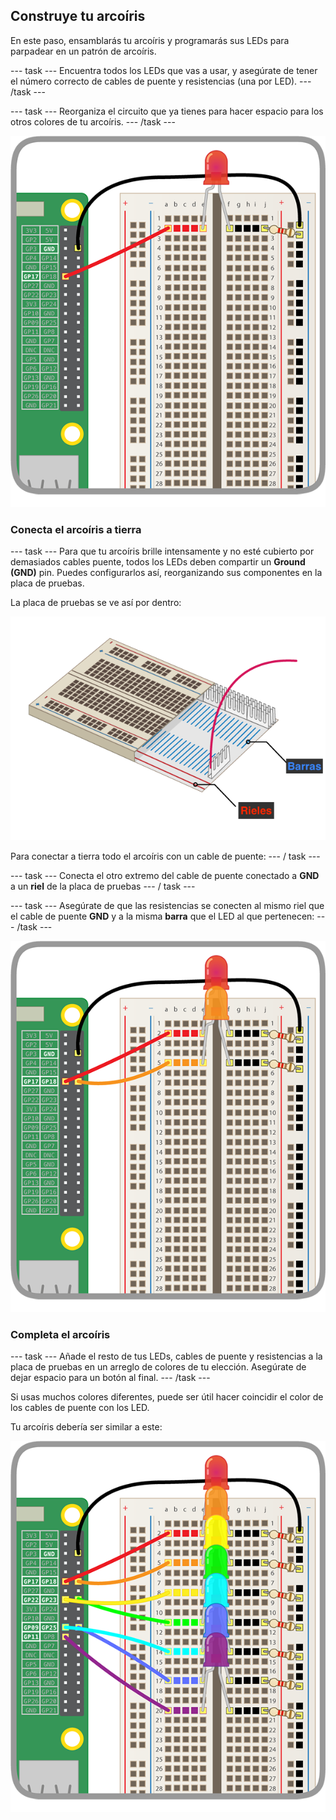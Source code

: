 ## Construye tu arcoíris

En este paso, ensamblarás tu arcoíris y programarás sus LEDs para parpadear en un patrón de arcoíris.

--- task --- Encuentra todos los LEDs que vas a usar, y asegúrate de tener el número correcto de cables de puente y resistencias (una por LED). --- /task ---

--- task --- Reorganiza el circuito que ya tienes para hacer espacio para los otros colores de tu arcoíris. --- /task ---

![Circuito Reordenado](images/oneled.png)

### Conecta el arcoíris a tierra

--- task --- Para que tu arcoíris brille intensamente y no esté cubierto por demasiados cables puente, todos los LEDs deben compartir un **Ground (GND)** pin. Puedes configurarlos así, reorganizando sus componentes en la placa de pruebas.

La placa de pruebas se ve así por dentro:

![Sección transversal de la placa de pruebas](images/breadboardxsection.png)

Para conectar a tierra todo el arcoíris con un cable de puente: --- / task ---

--- task --- Conecta el otro extremo del cable de puente conectado a **GND** a un **riel** de la placa de pruebas --- / task ---

--- task --- Asegúrate de que las resistencias se conecten al mismo riel que el cable de puente **GND** y a la misma **barra** que el LED al que pertenecen: --- /task ---

![Agregando LEDs](images/twoleds.png)

### Completa el arcoíris

--- task --- Añade el resto de tus LEDs, cables de puente y resistencias a la placa de pruebas en un arreglo de colores de tu elección. Asegúrate de dejar espacio para un botón al final. --- /task ---

Si usas muchos colores diferentes, puede ser útil hacer coincidir el color de los cables de puente con los LED.

Tu arcoíris debería ser similar a este:

![LEDs del arcoíris](images/rainbowleds.png)